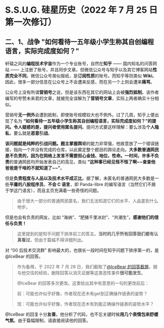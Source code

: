 # S.S.U.G. 硅星历史（2022 年 7 月 25 日第一次修订）

## 二、1、战争 "如何看待一五年级小学生称其自创编程语言，实际完成度如何？"

轩辕之风的**编程技术宇宙**作为一个专业账号，自然在**知乎** —— 国内知名的问答网站 —— 上注册了账号，并且同步文章。但微信公众号与知乎以及其它博客网站**性质完全不同**。微信公众号类似报纸，是**订阅性质**的账号。而知乎等则类似 **Wiki**。因此，很多一部分信息在公众号上不会遭来反感，而在另一个上则会遭来**痛骂**。

公众号上没有所谓**营销号**之说，但是该东西在其它的网站上会被**强烈抵制**。该作者编写的夸赞未来君的文章，就被完全误解为了**营销号文章**，实际上两者确实十分相似。

营销号**无一例外**会遭到抵制，即使账号规模较大也不例外。过了几周，知乎上便出现了名为 **“如何看待一五年级小学生称其自创编程语言，实际完成度如何？”**的提问。令人疑惑的是，提问者使用**匿名提问**。提问方式要这样理解：要么涉及**个人隐私**，要么就是**恶意引战**。

**该问题就是纯粹的引战问题。**题主**掌握舆论**的能力非常强，他故意放了一个错误链接，指向一个并没有完成的仓库，以此奠定整个题目的舆论走向。**大多数普通网民是不负责的，因为在网络上发言不需要担心金钱、地位、性命。**一时间，许多**不负责**的普通网民均开始发表自己的高见，类似 **“这种事已经见怪不怪了啊\~\~查查他爸爸是干啥的不就知道了\~\~”**。

但是**负责程度与人品以及技术水平成正比**。据了解，未匿名的普通网民大多数是一些**平庸的八股程序员**，**不会 C 语言**，即 Panda-libre 的编写语言（当然它们不屑于学这门语言），而且主页充满着一些奇怪的问题。

> 由于很大一部分的普通网民匿名，我们无法知道它们的水平、人品差到什么地步。

但是也会有负责的网友，比如 “海纳”、“肥猪千里冰封”、“共潮生”。**感谢他们的信任与负责！**

> 这里提到的是知乎问题下排序前三的答主。**当时的几乎所有回答我们都有认真看过**，但由于篇幅不得详细列出。

对 “00 后技术交流群” 影响最大的，也很长一段时间在知乎问题下排序第一的，是 @IceBear 的回答。

> 作为备用，于 2022 年 7 月 28 日，我们截取了[@IceBear 的回答截屏](https://intirain.cc/icebear.html)。据与他交往的经验，删除回答以消灭证据等这类恶性事件**很可能发生**。
>
> @IceBear 的回答多次更改。这里给出其中有意思的一句的更改前后：
>
> 前：可能也许似乎好像，作者现在还木有get到正确操作链表的姿势？
>
> 现：可能也许似乎好像，作者现在还木有到能正确操作链表的姿势水平？

@IceBear 的回复十分**友善**。他分析了代码，也不忘关键时候**用几个表情包来舒缓气氛**。由于篇幅限制，请直接阅读他的回答。
